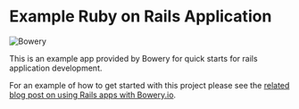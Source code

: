 # Example Ruby on Rails Application
![Bowery](http://bowery-blog.s3.amazonaws.com/logo-256.png "Bowery")

This is an example app provided by Bowery for quick starts for rails application development.

For an example of how to get started with this project please see the [related blog post on using Rails apps with Bowery.io](http://bowery.io/posts/2014/10/24/getting-started-with-rails.html).

